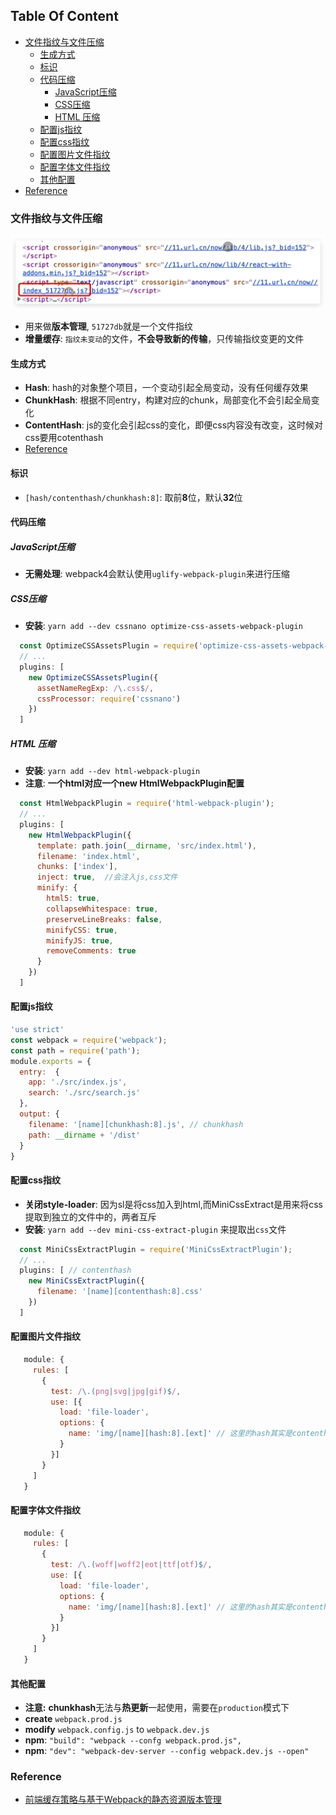 <!-- START doctoc generated TOC please keep comment here to allow auto update -->
<!-- DON'T EDIT THIS SECTION, INSTEAD RE-RUN doctoc TO UPDATE -->
## Table Of Content

- [文件指纹与文件压缩](#%E6%96%87%E4%BB%B6%E6%8C%87%E7%BA%B9%E4%B8%8E%E6%96%87%E4%BB%B6%E5%8E%8B%E7%BC%A9)
  - [生成方式](#%E7%94%9F%E6%88%90%E6%96%B9%E5%BC%8F)
  - [标识](#%E6%A0%87%E8%AF%86)
  - [代码压缩](#%E4%BB%A3%E7%A0%81%E5%8E%8B%E7%BC%A9)
    - [JavaScript压缩](#javascript%E5%8E%8B%E7%BC%A9)
    - [CSS压缩](#css%E5%8E%8B%E7%BC%A9)
    - [HTML 压缩](#html-%E5%8E%8B%E7%BC%A9)
  - [配置js指纹](#%E9%85%8D%E7%BD%AEjs%E6%8C%87%E7%BA%B9)
  - [配置css指纹](#%E9%85%8D%E7%BD%AEcss%E6%8C%87%E7%BA%B9)
  - [配置图片文件指纹](#%E9%85%8D%E7%BD%AE%E5%9B%BE%E7%89%87%E6%96%87%E4%BB%B6%E6%8C%87%E7%BA%B9)
  - [配置字体文件指纹](#%E9%85%8D%E7%BD%AE%E5%AD%97%E4%BD%93%E6%96%87%E4%BB%B6%E6%8C%87%E7%BA%B9)
  - [其他配置](#%E5%85%B6%E4%BB%96%E9%85%8D%E7%BD%AE)
- [Reference](#reference)

<!-- END doctoc generated TOC please keep comment here to allow auto update -->

### 文件指纹与文件压缩
<div style="text-align:center; margin:auto"><img src="img/2019-12-13-21-39-39.png"></div>

- 用来做**版本管理**, `51727db`就是一个文件指纹
- **增量缓存**: `指纹未变动`的文件，**不会导致新的传输**，只传输指纹变更的文件

#### 生成方式
- **Hash**: hash的对象整个项目，一个变动引起全局变动，没有任何缓存效果
- **ChunkHash**: 根据不同entry，构建对应的chunk，局部变化不会引起全局变化
- **ContentHash**: js的变化会引起css的变化，即便css内容没有改变，这时候对css要用cotenthash
- [Reference](https://juejin.im/post/5a4502be6fb9a0450d1162ed)

#### 标识
 - `[hash/contenthash/chunkhash:8]`: 取前**8**位，默认**32**位

#### 代码压缩
##### JavaScript压缩
- **无需处理**: webpack4会默认使用`uglify-webpack-plugin`来进行压缩

##### CSS压缩
- **安装**: `yarn add --dev cssnano optimize-css-assets-webpack-plugin`
```javascript
  const OptimizeCSSAssetsPlugin = require('optimize-css-assets-webpack-plugin')
  // ...
  plugins: [
    new OptimizeCSSAssetsPlugin({
      assetNameRegExp: /\.css$/,
      cssProcessor: require('cssnano')
    })
  ]
```

##### HTML 压缩
- **安装**: `yarn add --dev html-webpack-plugin`
- **注意**: **一个html对应一个new HtmlWebpackPlugin配置**
```javascript
  const HtmlWebpackPlugin = require('html-webpack-plugin');
  // ...
  plugins: [
    new HtmlWebpackPlugin({
      template: path.join(__dirname, 'src/index.html'),
      filename: 'index.html',
      chunks: ['index'],
      inject: true,  //会注入js,css文件
      minify: {
        html5: true,
        collapseWhitespace: true,
        preserveLineBreaks: false,
        minifyCSS: true,
        minifyJS: true,
        removeComments: true
      }
    })
  ]
```

#### 配置js指纹
```javascript
'use strict'
const webpack = require('webpack');
const path = require('path');
module.exports = {
  entry:  {
    app: './src/index.js',
    search: './src/search.js'
  },
  output: {
    filename: '[name][chunkhash:8].js', // chunkhash
    path: __dirname + '/dist'
  }
}
```
#### 配置css指纹
- **关闭style-loader**: 因为sl是将css加入到html,而MiniCssExtract是用来将css提取到独立的文件中的，两者互斥
- **安装**: `yarn add --dev mini-css-extract-plugin` 来提取出`css`文件
```javascript
  const MiniCssExtractPlugin = require('MiniCssExtractPlugin');
  // ...
  plugins: [ // contenthash
    new MiniCssExtractPlugin({
      filename: '[name][contenthash:8].css'
    })
  ]
```
#### 配置图片文件指纹
```javascript
   module: {
     rules: [
       {
         test: /\.(png|svg|jpg|gif)$/,
         use: [{
           load: 'file-loader',
           options: {
             name: 'img/[name][hash:8].[ext]' // 这里的hash其实是contenthash
           }
         }]
       }
     ]
   }
```
#### 配置字体文件指纹
```javascript
   module: {
     rules: [
       {
         test: /\.(woff|woff2|eot|ttf|otf)$/,
         use: [{
           load: 'file-loader',
           options: {
             name: 'img/[name][hash:8].[ext]' // 这里的hash其实是contenthash
           }
         }]
       }
     ]
   }
```


#### 其他配置
- **注意:** **chunkhash**无法与**热更新**一起使用，需要在`production`模式下
- **create** `webpack.prod.js`
- **modify** `webpack.config.js` to `webpack.dev.js`
- **npm**: `"build": "webpack --confg webpack.prod.js",`
- **npm**: `"dev": "webpack-dev-server --config webpack.dev.js --open"`

### Reference
- [前端缓存策略与基于Webpack的静态资源版本管理](https://zhuanlan.zhihu.com/p/24954527)
